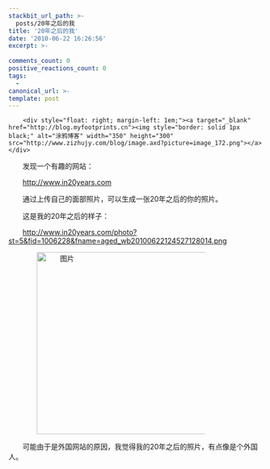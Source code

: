 ```yaml
---
stackbit_url_path: >-
  posts/20年之后的我
title: '20年之后的我'
date: '2010-06-22 16:26:56'
excerpt: >-
  
comments_count: 0
positive_reactions_count: 0
tags: 
  - 
canonical_url: >-
template: post
---
```


        <div style="float: right; margin-left: 1em;"><a target="_blank" href="http://blog.myfootprints.cn"><img style="border: solid 1px black;" alt="涂鸦博客" width="350" height="300" src="http://www.zizhujy.com/blog/image.axd?picture=image_172.png"></a></div>
<div style="text-indent: 2em;">
<p>发现一个有趣的网站：</p>
<p><a target="_blank" href="http://www.in20years.com/">http://www.in20years.com</a></p>
<p>通过上传自己的面部照片，可以生成一张20年之后的你的照片。</p>
<p>这是我的20年之后的样子：</p>
<p><a target="_blank" href="http://www.in20years.com/photo?st=5&amp;fid=1006228&amp;fname=aged_wb20100622124527128014.png">http://www.in20years.com/photo?st=5&amp;fid=1006228&amp;fname=aged_wb20100622124527128014.png</a></p>
<p><img appendurl="1" alt="图片" width="361" height="361" src="http://www.zizhujy.com/blog/image.axd?picture=image_173.png"></p>
<p>可能由于是外国网站的原因，我觉得我的20年之后的照片，有点像是个外国人。</p>
</div>
      